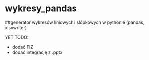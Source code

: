 # wykresy_pandas

##generator wykresów liniowych i słópkowych w pythonie (pandas, xlsxwriter)

YET TODO:

- dodać FIZ
- dodać integrację z .pptx
